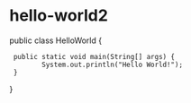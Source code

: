 # hello-world2

public class HelloWorld {
	
	 public static void main(String[] args) {
	        System.out.println("Hello World!");
	 }

}